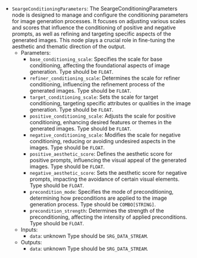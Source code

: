 - `SeargeConditioningParameters`: The SeargeConditioningParameters node is designed to manage and configure the conditioning parameters for image generation processes. It focuses on adjusting various scales and scores that influence the conditioning of positive and negative prompts, as well as refining and targeting specific aspects of the generated images. This node plays a crucial role in fine-tuning the aesthetic and thematic direction of the output.
    - Parameters:
        - `base_conditioning_scale`: Specifies the scale for base conditioning, affecting the foundational aspects of image generation. Type should be `FLOAT`.
        - `refiner_conditioning_scale`: Determines the scale for refiner conditioning, influencing the refinement process of the generated images. Type should be `FLOAT`.
        - `target_conditioning_scale`: Sets the scale for target conditioning, targeting specific attributes or qualities in the image generation. Type should be `FLOAT`.
        - `positive_conditioning_scale`: Adjusts the scale for positive conditioning, enhancing desired features or themes in the generated images. Type should be `FLOAT`.
        - `negative_conditioning_scale`: Modifies the scale for negative conditioning, reducing or avoiding undesired aspects in the images. Type should be `FLOAT`.
        - `positive_aesthetic_score`: Defines the aesthetic score for positive prompts, influencing the visual appeal of the generated images. Type should be `FLOAT`.
        - `negative_aesthetic_score`: Sets the aesthetic score for negative prompts, impacting the avoidance of certain visual elements. Type should be `FLOAT`.
        - `precondition_mode`: Specifies the mode of preconditioning, determining how preconditions are applied to the image generation process. Type should be `COMBO[STRING]`.
        - `precondition_strength`: Determines the strength of the preconditioning, affecting the intensity of applied preconditions. Type should be `FLOAT`.
    - Inputs:
        - `data`: unknown Type should be `SRG_DATA_STREAM`.
    - Outputs:
        - `data`: unknown Type should be `SRG_DATA_STREAM`.
